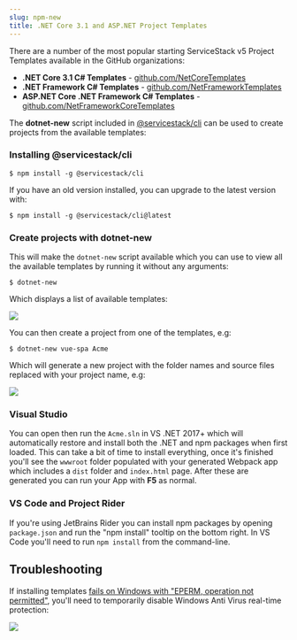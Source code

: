 ```yaml
---
slug: npm-new
title: .NET Core 3.1 and ASP.NET Project Templates
---
```


There are a number of the most popular starting ServiceStack v5 Project Templates available in the GitHub organizations:

 - **.NET Core 3.1 C# Templates** - [github.com/NetCoreTemplates](https://github.com/NetCoreTemplates)
 - **.NET Framework C# Templates** - [github.com/NetFrameworkTemplates](https://github.com/NetFrameworkTemplates)
 - **ASP.NET Core .NET Framework C# Templates** - [github.com/NetFrameworkCoreTemplates](https://github.com/NetFrameworkCoreTemplates)

The **dotnet-new** script included in [@servicestack/cli](https://github.com/ServiceStack/servicestack-cli) can be used to create projects from the available templates:

### Installing @servicestack/cli

    $ npm install -g @servicestack/cli

If you have an old version installed, you can upgrade to the latest version with:

    $ npm install -g @servicestack/cli@latest

### Create projects with dotnet-new

This will make the `dotnet-new` script available which you can use to view all the available templates by running it without any arguments:

    $ dotnet-new

Which displays a list of available templates:

![](/images/ssvs/dotnet-new-list.png)

You can then create a project from one of the templates, e.g:

    $ dotnet-new vue-spa Acme

Which will generate a new project with the folder names and source files replaced with your project name, e.g:

![](/images/ssvs/dotnet-new-spa-files.png)

### Visual Studio

You can open then run the `Acme.sln` in VS .NET 2017+ which will automatically restore and install both the .NET and npm packages when first loaded. This can take a bit of time to install everything, once it's finished you'll see the `wwwroot` folder populated with your generated Webpack app which includes a `dist` folder and `index.html` page. After these are generated you can run your App with **F5** as normal. 

### VS Code and Project Rider

If you're using JetBrains Rider you can install npm packages by opening `package.json` and run the "npm install" tooltip on the bottom right. In VS Code you'll need to run `npm install` from the command-line.

## Troubleshooting

If installing templates [fails on Windows with "EPERM, operation not permitted"](https://github.com/Medium/phantomjs/issues/19), you'll need to 
temporarily disable Windows Anti Virus real-time protection:

![](/images/troubleshooting/disable-av.png)
